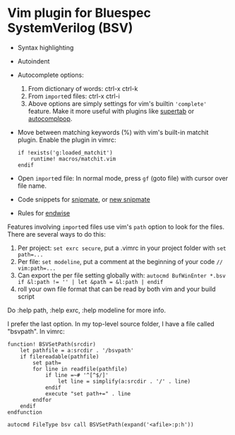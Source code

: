 # Vim plugin for Bluespec SystemVerilog (BSV)

- Syntax highlighting
- Autoindent
- Autocomplete options:
  1. From dictionary of words: ctrl-x ctrl-k
  2. From `import`ed files: ctrl-x ctrl-i
  3. Above options are simply settings for vim's builtin `'complete'` feature. Make it more useful with plugins like [supertab](https://github.com/ervandew/supertab) or [autocomplpop](https://github.com/othree/vim-autocomplpop).
- Move between matching keywords (%) with vim's built-in matchit plugin. Enable the plugin in vimrc:

  ```vim
  if !exists('g:loaded_matchit')
      runtime! macros/matchit.vim
  endif
  ```
- Open `import`ed file: In normal mode, press `gf` (goto file) with cursor over file name.
- Code snippets for [snipmate](https://github.com/ervandew/snipmate.vim), or [new snipmate](https://github.com/garbas/vim-snipmate)
- Rules for [endwise](https://github.com/tpope/vim-endwise)

Features involving `import`ed files use vim's `path` option to look for the files. There are several ways to do this:

1. Per project: `set exrc secure`, put a .vimrc in your project folder with `set path=...`
2. Per file: `set modeline`, put a comment at the beginning of your code `// vim:path=...`
3. Can export the per file setting globally with: `autocmd BufWinEnter *.bsv if &l:path != '' | let &path = &l:path | endif`
4. roll your own file format that can be read by both vim and your build script

Do :help path, :help exrc, :help modeline for more info.

I prefer the last option. In my top-level source folder, I have a file called "bsvpath". In vimrc:

```vim
function! BSVSetPath(srcdir)
    let pathfile = a:srcdir . '/bsvpath'
    if filereadable(pathfile)
        set path=
        for line in readfile(pathfile)
            if line =~# '^[^$/]'
                let line = simplify(a:srcdir . '/' . line)
            endif
            execute "set path+=" . line
        endfor
    endif
endfunction

autocmd FileType bsv call BSVSetPath(expand('<afile>:p:h'))
```
